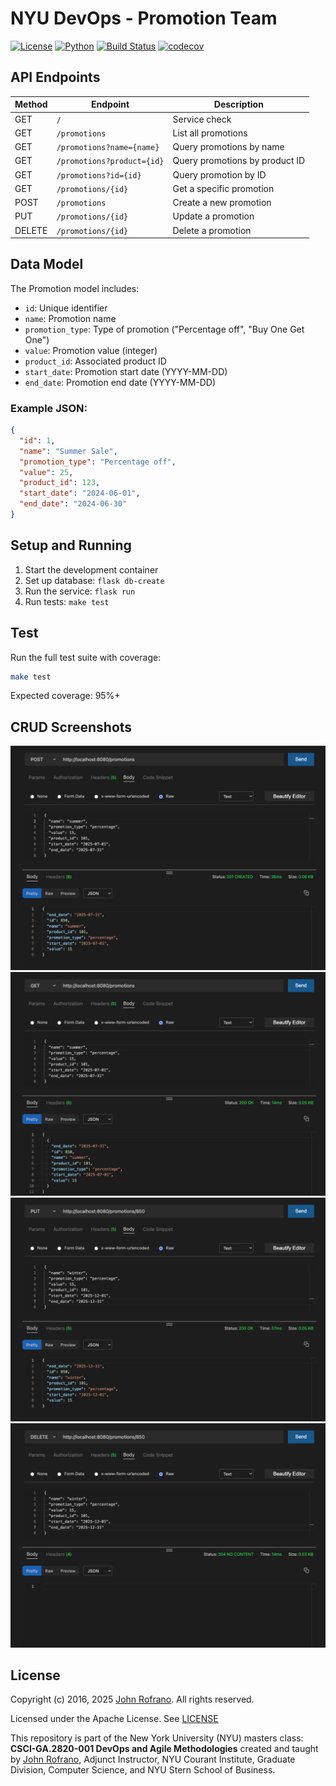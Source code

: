 # NYU DevOps - Promotion Team

[![License](https://img.shields.io/badge/License-Apache_2.0-blue.svg)](https://opensource.org/licenses/Apache-2.0)
[![Python](https://img.shields.io/badge/Language-Python-blue.svg)](https://python.org/)
[![Build Status](https://github.com/CSCI-GA-2820-FA25-003/promotions/actions/workflows/workflow.yml/badge.svg)](https://github.com/CSCI-GA-2820-FA25-003/promotions/actions)
[![codecov](https://codecov.io/gh/CSCI-GA-2820-FA25-003/promotions/graph/badge.svg?token=FS7IXVUIWI)](https://codecov.io/gh/CSCI-GA-2820-FA25-003/promotions)
## API Endpoints

  | Method | Endpoint | Description |
  |--------|----------|-------------|
  | GET | `/` | Service check |
  | GET | `/promotions` | List all promotions |
  | GET | `/promotions?name={name}` | Query promotions by name |
  | GET | `/promotions?product={id}` | Query promotions by product ID |
  | GET | `/promotions?id={id}` | Query promotion by ID |
  | GET | `/promotions/{id}` | Get a specific promotion |
  | POST | `/promotions` | Create a new promotion |
  | PUT | `/promotions/{id}` | Update a promotion |
  | DELETE | `/promotions/{id}` | Delete a promotion |

## Data Model

The Promotion model includes:

- `id`: Unique identifier
- `name`: Promotion name
- `promotion_type`: Type of promotion ("Percentage off", "Buy One Get One")
- `value`: Promotion value (integer)
- `product_id`: Associated product ID
- `start_date`: Promotion start date (YYYY-MM-DD)
- `end_date`: Promotion end date (YYYY-MM-DD)

### Example JSON:

```json
{
  "id": 1,
  "name": "Summer Sale",
  "promotion_type": "Percentage off",
  "value": 25,
  "product_id": 123,
  "start_date": "2024-06-01",
  "end_date": "2024-06-30"
}
```

## Setup and Running

  1. Start the development container
  2. Set up database: `flask db-create`
  3. Run the service: `flask run`
  4. Run tests: `make test`

## Test

Run the full test suite with coverage:
  
```bash
make test
```

Expected coverage: 95%+

## CRUD  Screenshots

![Create](images/create.png)
![Read](images/read.png)
![Update](images/update.png)
![Delete](images/delete.png)

## License

Copyright (c) 2016, 2025 [John Rofrano](https://www.linkedin.com/in/JohnRofrano/). All rights reserved.


Licensed under the Apache License. See [LICENSE](LICENSE)

This repository is part of the New York University (NYU) masters class: **CSCI-GA.2820-001 DevOps and Agile Methodologies** created and taught by [John Rofrano](https://cs.nyu.edu/~rofrano/), Adjunct Instructor, NYU Courant Institute, Graduate Division, Computer Science, and NYU Stern School of Business.
